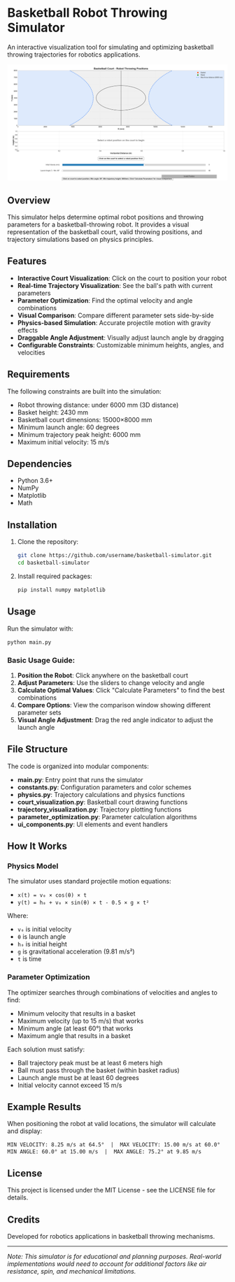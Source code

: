 # Basketball Robot Throwing Simulator

An interactive visualization tool for simulating and optimizing basketball throwing trajectories for robotics applications.

![alt text](image.png)

## Overview

This simulator helps determine optimal robot positions and throwing parameters for a basketball-throwing robot. It provides a visual representation of the basketball court, valid throwing positions, and trajectory simulations based on physics principles.

## Features

- **Interactive Court Visualization**: Click on the court to position your robot
- **Real-time Trajectory Visualization**: See the ball's path with current parameters
- **Parameter Optimization**: Find the optimal velocity and angle combinations
- **Visual Comparison**: Compare different parameter sets side-by-side
- **Physics-based Simulation**: Accurate projectile motion with gravity effects
- **Draggable Angle Adjustment**: Visually adjust launch angle by dragging
- **Configurable Constraints**: Customizable minimum heights, angles, and velocities

## Requirements

The following constraints are built into the simulation:

- Robot throwing distance: under 6000 mm (3D distance)
- Basket height: 2430 mm
- Basketball court dimensions: 15000×8000 mm
- Minimum launch angle: 60 degrees
- Minimum trajectory peak height: 6000 mm
- Maximum initial velocity: 15 m/s

## Dependencies

- Python 3.6+
- NumPy
- Matplotlib
- Math

## Installation

1. Clone the repository:
   ```bash
   git clone https://github.com/username/basketball-simulator.git
   cd basketball-simulator
   ```

2. Install required packages:
   ```bash
   pip install numpy matplotlib
   ```

## Usage

Run the simulator with:

```bash
python main.py
```

### Basic Usage Guide:

1. **Position the Robot**: Click anywhere on the basketball court
2. **Adjust Parameters**: Use the sliders to change velocity and angle
3. **Calculate Optimal Values**: Click "Calculate Parameters" to find the best combinations
4. **Compare Options**: View the comparison window showing different parameter sets
5. **Visual Angle Adjustment**: Drag the red angle indicator to adjust the launch angle

## File Structure

The code is organized into modular components:

- **main.py**: Entry point that runs the simulator
- **constants.py**: Configuration parameters and color schemes
- **physics.py**: Trajectory calculations and physics functions
- **court_visualization.py**: Basketball court drawing functions
- **trajectory_visualization.py**: Trajectory plotting functions
- **parameter_optimization.py**: Parameter calculation algorithms
- **ui_components.py**: UI elements and event handlers

## How It Works

### Physics Model

The simulator uses standard projectile motion equations:

- `x(t) = v₀ × cos(θ) × t`
- `y(t) = h₀ + v₀ × sin(θ) × t - 0.5 × g × t²`

Where:
- `v₀` is initial velocity
- `θ` is launch angle
- `h₀` is initial height
- `g` is gravitational acceleration (9.81 m/s²)
- `t` is time

### Parameter Optimization

The optimizer searches through combinations of velocities and angles to find:
- Minimum velocity that results in a basket
- Maximum velocity (up to 15 m/s) that works
- Minimum angle (at least 60°) that works
- Maximum angle that results in a basket

Each solution must satisfy:
- Ball trajectory peak must be at least 6 meters high
- Ball must pass through the basket (within basket radius)
- Launch angle must be at least 60 degrees
- Initial velocity cannot exceed 15 m/s

## Example Results

When positioning the robot at valid locations, the simulator will calculate and display:

```
MIN VELOCITY: 8.25 m/s at 64.5°  |  MAX VELOCITY: 15.00 m/s at 60.0°
MIN ANGLE: 60.0° at 15.00 m/s  |  MAX ANGLE: 75.2° at 9.85 m/s
```

## License

This project is licensed under the MIT License - see the LICENSE file for details.

## Credits

Developed for robotics applications in basketball throwing mechanisms.

---

*Note: This simulator is for educational and planning purposes. Real-world implementations would need to account for additional factors like air resistance, spin, and mechanical limitations.*